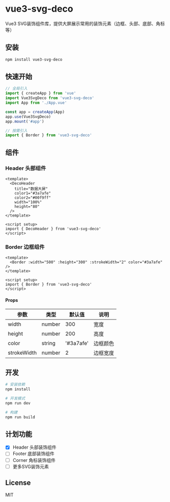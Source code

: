 # vue3-svg-deco

Vue3 SVG装饰组件库，提供大屏展示常用的装饰元素（边框、头部、底部、角标等）

## 安装

```bash
npm install vue3-svg-deco
```

## 快速开始

```javascript
// 全局引入
import { createApp } from 'vue'
import Vue3SvgDeco from 'vue3-svg-deco'
import App from './App.vue'

const app = createApp(App)
app.use(Vue3SvgDeco)
app.mount('#app')

// 按需引入
import { Border } from 'vue3-svg-deco'
```

## 组件

### Header 头部组件

```vue
<template>
  <DecoHeader 
    title="数据大屏" 
    color1="#3a7afe" 
    color2="#00f9ff"
    width="100%"
    height="80"
  />
</template>

<script setup>
import { DecoHeader } from 'vue3-svg-deco'
</script>
```

### Border 边框组件

```vue
<template>
  <Border :width="500" :height="300" :strokeWidth="2" color="#3a7afe" />
</template>

<script setup>
import { Border } from 'vue3-svg-deco'
</script>
```

#### Props

| 参数  | 类型 | 默认值 | 说明 |
|-------|------|--------|------|
| width | number | 300 | 宽度 |
| height | number | 200 | 高度 |
| color | string | '#3a7afe' | 边框颜色 |
| strokeWidth| number | 2 | 边框宽度 |
## 开发

```bash
# 安装依赖
npm install

# 开发模式
npm run dev

# 构建
npm run build
```

## 计划功能

- [x] Header 头部装饰组件
- [ ] Footer 底部装饰组件
- [ ] Corner 角标装饰组件
- [ ] 更多SVG装饰元素

## License

MIT
